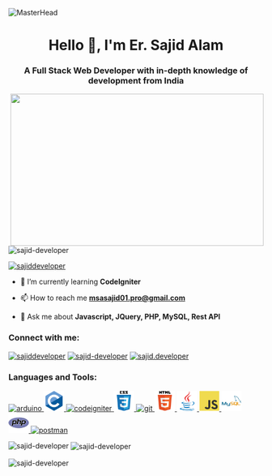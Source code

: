 ![MasterHead](https://files.readme.io/d14112d-Cloudsmith-Integrations-Banner-GitHub.png)
<h1 align="center">Hello 👋, I'm Er. Sajid Alam</h1>
<h3 align="center">A Full Stack Web Developer with in-depth knowledge of development from India</h3>
<img align="right" width="500" height="300" src="https://media3.giphy.com/media/qgQUggAC3Pfv687qPC/giphy.gif"/>

<p align="left"> <img src="https://komarev.com/ghpvc/?username=sajid-developer&label=Profile%20views&color=0e75b6&style=flat" alt="sajid-developer" /> </p>

<p align="left"> <a href="https://twitter.com/sajiddeveloper" target="blank"><img src="https://img.shields.io/twitter/follow/sajiddeveloper?logo=twitter&style=for-the-badge" alt="sajiddeveloper" /></a> </p>

- 🌱 I’m currently learning **CodeIgniter**

- 📫 How to reach me **msasajid01.pro@gmail.com**

- 💬 Ask me about **Javascript, JQuery, PHP, MySQL, Rest API**

<h3 align="left">Connect with me:</h3>
<p align="left">
<a href="https://twitter.com/sajiddeveloper" target="blank"><img align="center" src="https://raw.githubusercontent.com/rahuldkjain/github-profile-readme-generator/master/src/images/icons/Social/twitter.svg" alt="sajiddeveloper" height="30" width="40" /></a>
<a href="https://linkedin.com/in/sajid-developer" target="blank"><img align="center" src="https://raw.githubusercontent.com/rahuldkjain/github-profile-readme-generator/master/src/images/icons/Social/linked-in-alt.svg" alt="sajid-developer" height="30" width="40" /></a>
<a href="https://instagram.com/sajid.developer" target="blank"><img align="center" src="https://raw.githubusercontent.com/rahuldkjain/github-profile-readme-generator/master/src/images/icons/Social/instagram.svg" alt="sajid.developer" height="30" width="40" /></a>
</p>

<h3 align="left">Languages and Tools:</h3>
<p align="left"> <a href="https://www.arduino.cc/" target="_blank" rel="noreferrer"> <img src="https://cdn.worldvectorlogo.com/logos/arduino-1.svg" alt="arduino" width="40" height="40"/> </a> <a href="https://www.cprogramming.com/" target="_blank" rel="noreferrer"> <img src="https://raw.githubusercontent.com/devicons/devicon/master/icons/c/c-original.svg" alt="c" width="40" height="40"/> </a> <a href="https://codeigniter.com" target="_blank" rel="noreferrer"> <img src="https://cdn.worldvectorlogo.com/logos/codeigniter.svg" alt="codeigniter" width="40" height="40"/> </a> <a href="https://www.w3schools.com/css/" target="_blank" rel="noreferrer"> <img src="https://raw.githubusercontent.com/devicons/devicon/master/icons/css3/css3-original-wordmark.svg" alt="css3" width="40" height="40"/> </a> <a href="https://git-scm.com/" target="_blank" rel="noreferrer"> <img src="https://www.vectorlogo.zone/logos/git-scm/git-scm-icon.svg" alt="git" width="40" height="40"/> </a> <a href="https://www.w3.org/html/" target="_blank" rel="noreferrer"> <img src="https://raw.githubusercontent.com/devicons/devicon/master/icons/html5/html5-original-wordmark.svg" alt="html5" width="40" height="40"/> </a> <a href="https://www.java.com" target="_blank" rel="noreferrer"> <img src="https://raw.githubusercontent.com/devicons/devicon/master/icons/java/java-original.svg" alt="java" width="40" height="40"/> </a> <a href="https://developer.mozilla.org/en-US/docs/Web/JavaScript" target="_blank" rel="noreferrer"> <img src="https://raw.githubusercontent.com/devicons/devicon/master/icons/javascript/javascript-original.svg" alt="javascript" width="40" height="40"/> </a> <a href="https://www.mysql.com/" target="_blank" rel="noreferrer"> <img src="https://raw.githubusercontent.com/devicons/devicon/master/icons/mysql/mysql-original-wordmark.svg" alt="mysql" width="40" height="40"/> </a> <a href="https://www.php.net" target="_blank" rel="noreferrer"> <img src="https://raw.githubusercontent.com/devicons/devicon/master/icons/php/php-original.svg" alt="php" width="40" height="40"/> </a> <a href="https://postman.com" target="_blank" rel="noreferrer"> <img src="https://www.vectorlogo.zone/logos/getpostman/getpostman-icon.svg" alt="postman" width="40" height="40"/> </a> </p>

<p><img align="left" src="https://github-readme-stats.vercel.app/api/top-langs?username=sajid-developer&show_icons=true&locale=en&layout=compact" alt="sajid-developer" /></p>

<p>&nbsp;<img align="center" src="https://github-readme-stats.vercel.app/api?username=sajid-developer&show_icons=true&locale=en" alt="sajid-developer" /></p>

<p><img align="center" src="https://github-readme-streak-stats.herokuapp.com/?user=sajid-developer&" alt="sajid-developer" /></p>
